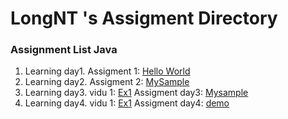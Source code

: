 # LongNT 's Assigment Directory

### Assignment List Java

1. Learning day1.
Assigment 1: [Hello World](https://github.com/FASTTRACKSE/FFSE1703.JavaCore/blob/master/Assignments/Longnt/TesT/src/test.java)
2. Learning day2.
Assigment 2: [MySample](https://github.com/FASTTRACKSE/FFSE1703.JavaCore/blob/master/Assignments/Longnt/Mysample1/src/Tong2So.java)
3. Learning day3.
vidu 1: [Ex1](https://github.com/FASTTRACKSE/FFSE1703.JavaCore/blob/master/Assignments/Longnt/Sampleday3/src/Vidu/Ex1.java)
Assigment day3: [Mysample](https://github.com/FASTTRACKSE/FFSE1703.JavaCore/blob/master/Assignments/Longnt/Sampleday3/src/Vidu/Ex2.java)
4. Learning day4.
vidu 1: [Ex1](https://github.com/FASTTRACKSE/FFSE1703.JavaCore/blob/master/Assignments/Longnt/MenuCuaToi/src/fasttrack/edu/vn/practices/MenuCuatoi.java)
Assigment day4: [demo](https://github.com/FASTTRACKSE/FFSE1703.JavaCore/blob/master/Assignments/Longnt/QuanLiSinhVien/src/fasttrackse/edu/vn/QuanLiSvien.java)
